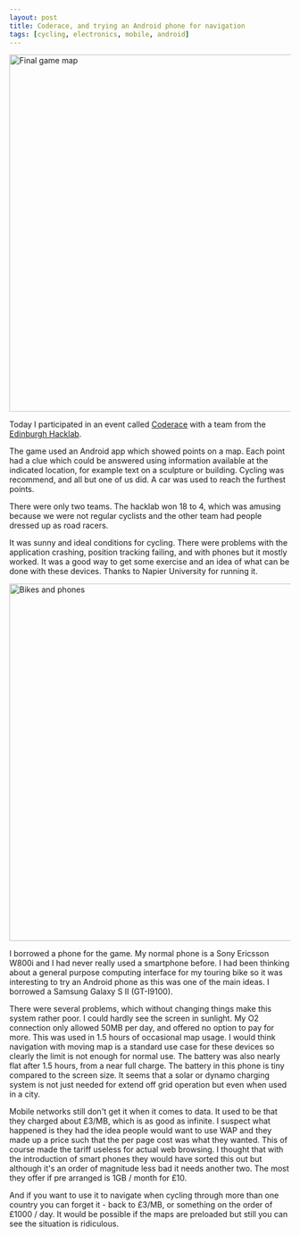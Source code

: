 ```yaml
---
layout: post
title: Coderace, and trying an Android phone for navigation
tags: [cycling, electronics, mobile, android]
---
```


<img width="640" src="http://www.coderace.co.uk/images/Event2012/Screenshot2.jpg" alt="Final game map" />

Today I participated in an event called <a
href="http://www.coderace.co.uk/">Coderace</a> with a team from the <a
href="http://edinburghhacklab.com/">Edinburgh Hacklab</a>.

The game used an Android app which showed points on a map. Each point had a
clue which could be answered using information available at the indicated
location, for example text on a sculpture or building. Cycling was recommend,
and all but one of us did. A car was used to reach the furthest points.

There were only two teams. The hacklab won 18 to 4, which was amusing because
we were not regular cyclists and the other team had people dressed up
as road racers.

It was sunny and ideal conditions for cycling. There were problems with the
application crashing, position tracking failing, and with phones but it mostly
worked. It was a good way to get some exercise and an idea of what can be done
with these devices. Thanks to Napier University for running it.

<img width="640" src="http://www.coderace.co.uk/images/Event2012/DSC00459.JPG" alt="Bikes
and phones" />

I borrowed a phone for the game. My normal phone is a Sony Ericsson W800i and I
had never really used a smartphone before. I had been thinking about a general
purpose computing interface for my touring bike so it was interesting to try
an Android phone as this was one of the main ideas. I borrowed a Samsung
Galaxy S II (GT-I9100).

There were several problems, which without changing things make this system
rather poor. I could hardly see the screen in sunlight. My O2 connection only
allowed 50MB per day, and offered no option to pay for more. This was used in
1.5 hours of occasional map usage. I would think navigation with moving map
is a standard use case for these devices so clearly the limit is not enough
for normal use. The battery was also nearly flat after 1.5 hours, from a near
full charge. The battery in this phone is tiny compared to the screen size. It
seems that a solar or dynamo charging system is not just needed for extend off
grid operation but even when used in a city.

Mobile networks still don't get it when it comes to data. It used to be that
they charged about £3/MB, which is as good as infinite. I suspect what
happened is they had the idea people would want to use WAP and they made up a
price such that the per page cost was what they wanted. This of course made
the tariff useless for actual web browsing. I thought that with the
introduction of smart phones they would have sorted this out but although it's
an order of magnitude less bad it needs another two. The most they offer if
pre arranged is 1GB / month for £10.

And if you want to use it to navigate when cycling through more than one
country you can forget it - back to £3/MB, or something on the order of £1000
/ day. It would be possible if the maps are preloaded but still you can see
the situation is ridiculous.
